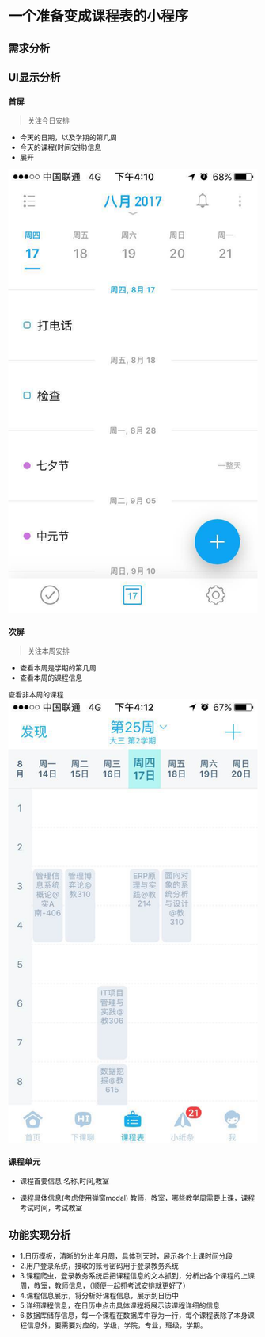 # 一个准备变成课程表的小程序

## 需求分析

## UI显示分析

### 首屏

> 关注今日安排

- 今天的日期，以及学期的第几周
- 今天的课程(时间安排)信息
- 展开

![仿造例子](./微信图片_20170817161148.jpg)

### 次屏

> 关注本周安排

- 查看本周是学期的第几周
- 查看本周的课程信息

查看非本周的课程
![仿造例子](./微信图片_20170817161225.jpg)

### 课程单元

- 课程首要信息
    名称,时间,教室

- 课程具体信息(考虑使用弹窗modal)
    教师，教室，哪些教学周需要上课，课程考试时间，考试教室

## 功能实现分析

- 1.日历模板，清晰的分出年月周，具体到天时，展示各个上课时间分段
- 2.用户登录系统，接收的账号密码用于登录教务系统
- 3.课程爬虫，登录教务系统后把课程信息的文本抓到，分析出各个课程的上课周，教室，教师信息，（顺便一起抓考试安排就更好了）
- 4.课程信息展示，将分析好课程信息，展示到日历中
- 5.详细课程信息，在日历中点击具体课程将展示该课程详细的信息
- 6.数据库储存信息，每一个课程在数据库中存为一行，每个课程表除了本身课程信息外，要需要对应的，学级，学院，专业，班级，学期。
